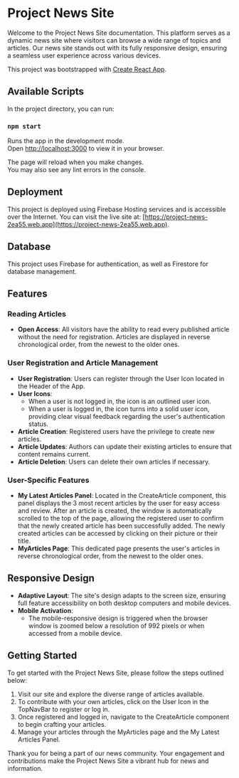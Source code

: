 # Project News Site

Welcome to the Project News Site documentation. This platform serves as a dynamic news site where visitors can browse a wide range of topics and articles. Our news site stands out with its fully responsive design, ensuring a seamless user experience across various devices.

This project was bootstrapped with [Create React App](https://github.com/facebook/create-react-app).

## Available Scripts

In the project directory, you can run:

### `npm start`

Runs the app in the development mode.\
Open [http://localhost:3000](http://localhost:3000) to view it in your browser.

The page will reload when you make changes.\
You may also see any lint errors in the console.

## Deployment

This project is deployed using Firebase Hosting services and is accessible over the Internet. 
You can visit the live site at: 
[https://project-news-2ea55.web.app](https://project-news-2ea55.web.app).

## Database

This project uses Firebase for authentication, as well as Firestore for database management. 


## Features

### Reading Articles
- **Open Access**: All visitors have the ability to read every published article without the need for registration. Articles are displayed in reverse chronological order, from the newest to the older ones.

### User Registration and Article Management
- **User Registration**: Users can register through the User Icon located in the Header of the App.
- **User Icons**: 
  - When a user is not logged in, the icon is an outlined user icon.
  - When a user is logged in, the icon turns into a solid user icon, providing clear visual feedback regarding the user's authentication status.
- **Article Creation**: Registered users have the privilege to create new articles.
- **Article Updates**: Authors can update their existing articles to ensure that content remains current.
- **Article Deletion**: Users can delete their own articles if necessary.

### User-Specific Features
- **My Latest Articles Panel**: Located in the CreateArticle component, this panel displays the 3 most recent articles by the user for easy access and review. After an article is created, the window is automatically scrolled to the top of the page, allowing the registered user to confirm that the newly created article has been successfully added. The newly created articles can be accessed by clicking on their picture or their title.
- **MyArticles Page**: This dedicated page presents the user's articles in reverse chronological order, from the newest to the older ones.

## Responsive Design
- **Adaptive Layout**: The site's design adapts to the screen size, ensuring full feature accessibility on both desktop computers and mobile devices.
- **Mobile Activation**:
  - The mobile-responsive design is triggered when the browser window is zoomed below a resolution of 992 pixels or when accessed from a mobile device.

## Getting Started

To get started with the Project News Site, please follow the steps outlined below:

1. Visit our site and explore the diverse range of articles available.
2. To contribute with your own articles, click on the User Icon in the TopNavBar to register or log in.
3. Once registered and logged in, navigate to the CreateArticle component to begin crafting your articles.
4. Manage your articles through the MyArticles page and the My Latest Articles Panel.

Thank you for being a part of our news community. Your engagement and contributions make the Project News Site a vibrant hub for news and information.